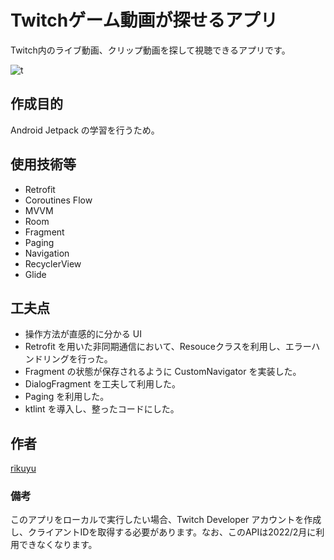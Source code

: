 # Twitchゲーム動画が探せるアプリ
Twitch内のライブ動画、クリップ動画を探して視聴できるアプリです。

![t](https://user-images.githubusercontent.com/51118613/122635370-765d9280-d11e-11eb-9895-0f89c010d259.JPG)


## 作成目的
Android Jetpack の学習を行うため。

## 使用技術等
- Retrofit
- Coroutines Flow
- MVVM
- Room
- Fragment
- Paging
- Navigation
- RecyclerView
- Glide

## 工夫点
- 操作方法が直感的に分かる UI
- Retrofit を用いた非同期通信において、Resouceクラスを利用し、エラーハンドリングを行った。
- Fragment の状態が保存されるように CustomNavigator を実装した。
- DialogFragment を工夫して利用した。
- Paging を利用した。
- ktlint を導入し、整ったコードにした。

## 作者
[rikuyu](https://github.com/rikuyu)

### 備考
このアプリをローカルで実行したい場合、Twitch Developer アカウントを作成し、クライアントIDを取得する必要があります。なお、このAPIは2022/2月に利用できなくなります。
